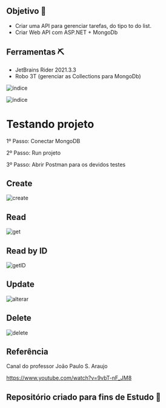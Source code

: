 ## Objetivo 🎯

- Criar uma API para gerenciar tarefas, do tipo to do list.
- Criar Web API com ASP.NET + MongoDb

## Ferramentas ⛏

- JetBrains Rider 2021.3.3
- Robo 3T (gerenciar as Collections para MongoDb)

![índice](https://user-images.githubusercontent.com/72419533/155141851-d1519cdb-6eb2-432a-90bc-1b911595d5c5.jpg)

![índice](https://user-images.githubusercontent.com/72419533/155141904-c9fbb093-be6f-47ed-8b32-d03629cad951.png)


# Testando projeto

1º Passo: Conectar MongoDB

2º Passo: Run projeto

3º Passo: Abrir Postman para os devidos testes

## Create

![create](https://user-images.githubusercontent.com/72419533/155215151-f818486a-a48d-4b70-9ca1-7dce64ff1a91.png)

## Read

![get](https://user-images.githubusercontent.com/72419533/155215167-f1942ed4-ebb8-4bc4-ac67-e93692893c61.png)

## Read by ID

![getID](https://user-images.githubusercontent.com/72419533/155215185-a1db8ec7-df24-4234-8685-60ebc092dd42.PNG)

## Update

![alterar](https://user-images.githubusercontent.com/72419533/155215208-c8290e26-3df4-4b87-b4d4-5e4d0648f271.PNG)


## Delete
![delete](https://user-images.githubusercontent.com/72419533/155215423-c05575f1-4d9d-41ea-bd3a-66042b19a71b.PNG)


## Referência

 Canal do professor João Paulo S. Araujo
 
 https://www.youtube.com/watch?v=9vbT-nF_JM8
 

## Repositório criado para fins de Estudo 📒

